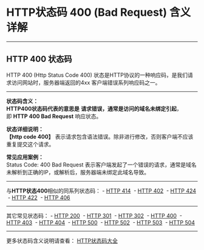 # HTTP状态码 400 (Bad Request) 含义详解

---

## HTTP 400 状态码

HTTP 400 (Http Status Code 400) 状态是HTTP协议的一种响应码，是我们请求访问网站时，服务器端返回的4xx 客户端错误系列响应码之一。

---

**状态码含义：**  
**HTTP400状态码代表的意思是** **请求错误，通常是访问的域名未绑定引起**，即 **HTTP 400 Bad Request** 响应状态。

**状态详细说明：**  
**【http code 400】** 表示请求包含语法错误。除非进行修改，否则客户端不应该重复提交这个请求。

**常见应用案例：**  
Status Code: 400 Bad Request 表示客户端发起了一个错误的请求，通常是域名未解析到正确的IP，或解析后，服务器端未绑定此域名导致。

  

---

与**HTTP状态400**相似的同系列状态码： - [HTTP 414](https://seo.juziseo.com/doc/http_code/414 "HTTP 414详细说明")
 - [HTTP 402](https://seo.juziseo.com/doc/http_code/402 "HTTP 402详细说明")
 - [HTTP 424](https://seo.juziseo.com/doc/http_code/424 "HTTP 424详细说明")
 - [HTTP 422](https://seo.juziseo.com/doc/http_code/422 "HTTP 422详细说明")
 - [HTTP 406](https://seo.juziseo.com/doc/http_code/406 "HTTP 406详细说明")

---

其它常见状态码： - [HTTP 200](https://seo.juziseo.com/doc/http_code/200 "HTTP 200详细说明")
 - [HTTP 301](https://seo.juziseo.com/doc/http_code/301 "HTTP 301详细说明")
 - [HTTP 302](https://seo.juziseo.com/doc/http_code/302 "HTTP 302详细说明")
 - [HTTP 400](https://seo.juziseo.com/doc/http_code/400 "HTTP 400详细说明")
 - [HTTP 403](https://seo.juziseo.com/doc/http_code/403 "HTTP 403详细说明")
 - [HTTP 404](https://seo.juziseo.com/doc/http_code/404 "HTTP 404详细说明")
 - [HTTP 500](https://seo.juziseo.com/doc/http_code/500 "HTTP 500详细说明")
 - [HTTP 502](https://seo.juziseo.com/doc/http_code/502 "HTTP 502详细说明")
 - [HTTP 503](https://seo.juziseo.com/doc/http_code/503 "HTTP 503详细说明")
 - [HTTP 504](https://seo.juziseo.com/doc/http_code/504 "HTTP 504详细说明")

---

更多状态码含义说明请查看： [HTTP状态码大全](https://seo.juziseo.com/doc/http_code/)